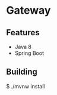 # Gateway


## Features

<ul>
  <li>Java 8</li>
  <li>Spring Boot</li>
</ul>

## Building

$ ./mvnw install
